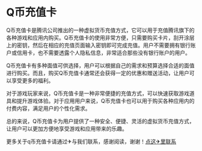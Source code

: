 # Q币充值卡

Q币充值卡是腾讯公司推出的一种虚拟货币充值方式，它可以用于充值腾讯旗下的各种游戏和应用内购买。Q币充值卡的使用非常方便，只需要购买卡片，刮开涂层上的密钥，然后在相应的充值页面输入密钥即可完成充值。用户不需要拥有银行账户或信用卡，也不需要透露个人隐私信息，非常适合那些没有银行账户的用户。

Q币充值卡有多种面值可供选择，用户可以根据自己的需求和预算选择合适的面值进行购买。而且，购买Q币充值卡通常还会获得一定的优惠和赠送活动，让用户可以享受更多的福利。

对于游戏玩家来说，Q币充值卡是一种非常便捷的充值方式，可以快速获取游戏道具和提升游戏体验。对于应用用户来说，Q币充值卡也可以用于购买各种应用内的付费内容，满足用户的个性化需求。

总的来说，Q币充值卡为用户提供了一种安全、便捷、灵活的虚拟货币充值方式，让用户可以更加方便地享受游戏和应用带来的乐趣。

更多关于q币充值卡请通过✈与我们联系，感谢阅读，谢谢！[点这✈里联系](https://ss.k02.cc)